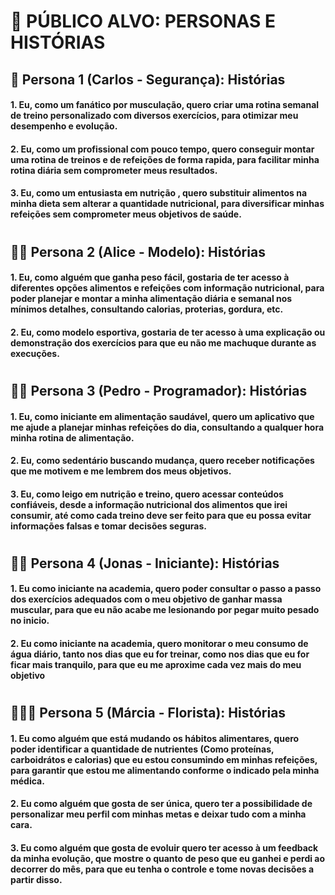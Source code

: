 # 📌 PÚBLICO ALVO: PERSONAS E HISTÓRIAS

## 👮 Persona 1 (Carlos - Segurança): Histórias

#### 1. Eu, como um fanático por musculação, quero criar uma rotina semanal de treino personalizado com diversos exercícios, para otimizar meu desempenho e evolução.

#### 2. Eu, como um profissional com pouco tempo, quero conseguir montar uma rotina de treinos e de refeições de forma rapida, para facilitar minha rotina diária sem comprometer meus resultados.

#### 3. Eu, como um entusiasta em nutrição , quero substituir alimentos na minha dieta sem alterar a quantidade nutricional, para diversificar minhas refeições sem comprometer meus objetivos de saúde.

#

## 🤸‍♀️ Persona 2 (Alice - Modelo): Histórias

#### 1. Eu, como alguém que ganha peso fácil, gostaria de ter acesso à diferentes opções alimentos e refeições com informação nutricional, para poder planejar e montar a minha alimentação diária e semanal nos mínimos detalhes, consultando calorias, proterias, gordura, etc.

#### 2. Eu, como modelo esportiva, gostaria de ter acesso à uma explicação ou demonstração dos exercícios para que eu não me machuque durante as execuções.

#

## 🧑‍💻 Persona 3 (Pedro - Programador): Histórias

#### 1. Eu, como iniciante em alimentação saudável, quero um aplicativo que me ajude a planejar minhas refeições do dia, consultando a qualquer hora minha rotina de alimentação.

#### 2. Eu, como sedentário buscando mudança, quero receber notificações que me motivem e me lembrem dos meus objetivos.

#### 3. Eu, como leigo em nutrição e treino, quero acessar conteúdos confiáveis, desde a informação nutricional dos alimentos que irei consumir, até como cada treino deve ser feito para que eu possa evitar informações falsas e tomar decisões seguras.

#

## 🚶🙇 Persona 4 (Jonas - Iniciante): Histórias

#### 1. Eu como iniciante na academia, quero poder consultar o passo a passo dos exercícios adequados com o meu objetivo de ganhar massa muscular, para que eu não acabe me lesionando por pegar muito pesado no inicio.

#### 2. Eu como iniciante na academia, quero monitorar o meu consumo de água diário, tanto nos dias que eu for treinar, como nos dias que eu for ficar mais tranquilo, para que eu me aproxime cada vez mais do meu objetivo

#

## 🙆‍♀️🌼 Persona 5 (Márcia - Florista): Histórias

#### 1. Eu como alguém que está mudando os hábitos alimentares, quero poder identificar a quantidade de nutrientes (Como proteínas, carboidrátos e calorias) que eu estou consumindo em minhas refeições, para garantir que estou me alimentando conforme o indicado pela minha médica.

#### 2. Eu como alguém que gosta de ser única, quero ter a possibilidade de personalizar meu perfil com minhas metas e deixar tudo com a minha cara.

#### 3. Eu como alguém que gosta de evoluir quero ter acesso à um feedback da minha evolução, que mostre o quanto de peso que eu ganhei e perdi ao decorrer do mês, para que eu tenha o controle e tome novas decisões a partir disso.



